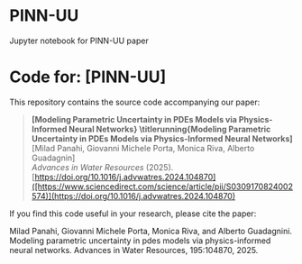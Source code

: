 # PINN-UU
Jupyter notebook for PINN-UU paper
# Code for: [PINN-UU]

This repository contains the source code accompanying our paper:

> **[Modeling Parametric Uncertainty in PDEs Models via Physics-Informed Neural Networks}
\titlerunning{Modeling Parametric Uncertainty in PDEs Models via Physics-Informed Neural Networks]**  
> [Milad Panahi, Giovanni Michele Porta, Monica Riva, Alberto Guadagnin]  
> *Advances in Water Resources* (2025).  
> [https://doi.org/10.1016/j.advwatres.2024.104870]([https://www.sciencedirect.com/science/article/pii/S0309170824002574)](https://doi.org/10.1016/j.advwatres.2024.104870)

If you find this code useful in your research, please cite the paper:

Milad Panahi, Giovanni Michele Porta, Monica Riva, and Alberto Guadagnini. Modeling parametric uncertainty in pdes models via physics-informed neural networks. Advances in Water Resources, 195:104870, 2025.
